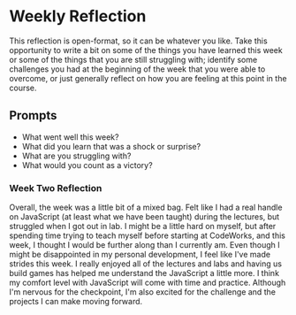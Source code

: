 # Weekly Reflection
This reflection is open-format, so it can be whatever you like. Take this opportunity to write a bit on some of the things you have learned this week or some of the things that you are still struggling with; identify some challenges you had at the beginning of the week that you were able to overcome, or just generally reflect on how you are feeling at this point in the course.

## Prompts
- What went well this week?
- What did you learn that was a shock or surprise?
- What are you struggling with?
- What would you count as a victory?

### Week Two Reflection
Overall, the week was a little bit of a mixed bag. Felt like I had a real handle on JavaScript (at least what we have been taught) during the lectures, but struggled when I got out in lab. I might be a little hard on myself, but after spending time trying to teach myself before starting at CodeWorks, and this week, I thought I would be further along than I currently am. Even though I might be disappointed in my personal development, I feel like I've made strides this week. I really enjoyed all of the lectures and labs and having us build games has helped me understand the JavaScript a little more. I think my comfort level with JavaScript will come with time and practice. Although I'm nervous for the checkpoint, I'm also excited for the challenge and the projects I can make moving forward. 
